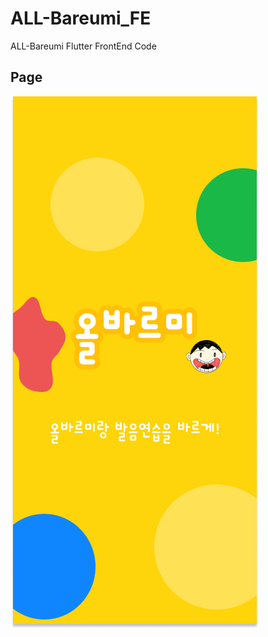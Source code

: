 # ALL-Bareumi_FE

ALL-Bareumi Flutter FrontEnd Code

## Page
![FirstPage](image/AppPageDesign/1.png)
